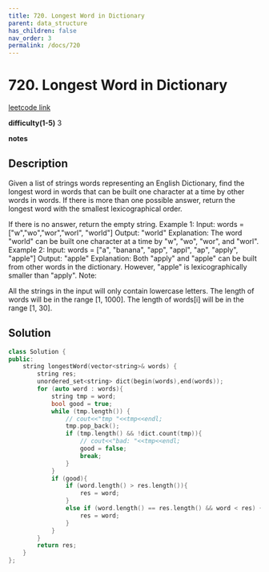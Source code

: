 ```yaml
---
title: 720. Longest Word in Dictionary
parent: data_structure
has_children: false
nav_order: 3
permalink: /docs/720
---
```

# 720. Longest Word in Dictionary
[leetcode link](https://leetcode.com/problems/longest-word-in-dictionary/)

**difficulty(1-5)** 
3

**notes**   


## Description
Given a list of strings words representing an English Dictionary, find the longest word in words that can be built one character at a time by other words in words. If there is more than one possible answer, return the longest word with the smallest lexicographical order.

If there is no answer, return the empty string.
Example 1:
Input: 
words = ["w","wo","wor","worl", "world"]
Output: "world"
Explanation: 
The word "world" can be built one character at a time by "w", "wo", "wor", and "worl".
Example 2:
Input: 
words = ["a", "banana", "app", "appl", "ap", "apply", "apple"]
Output: "apple"
Explanation: 
Both "apply" and "apple" can be built from other words in the dictionary. However, "apple" is lexicographically smaller than "apply".
Note:

All the strings in the input will only contain lowercase letters.
The length of words will be in the range [1, 1000].
The length of words[i] will be in the range [1, 30].

## Solution
```c++
class Solution {
public:
    string longestWord(vector<string>& words) {
        string res;
        unordered_set<string> dict(begin(words),end(words));
        for (auto word : words){
            string tmp = word;
            bool good = true;
            while (tmp.length()) {
                // cout<<"tmp "<<tmp<<endl;
                tmp.pop_back();
                if (tmp.length() && !dict.count(tmp)){
                    // cout<<"bad: "<<tmp<<endl;
                    good = false;
                    break;
                }
            }
            if (good){
                if (word.length() > res.length()){
                    res = word;
                }
                else if (word.length() == res.length() && word < res) {
                    res = word;
                }
            }
        }
        return res;
    }
};
```


<!-- 
Default label
{: .label }

Blue label
{: .label .label-blue }

Stable
{: .label .label-green }

New release
{: .label .label-purple }

Coming soon
{: .label .label-yellow }

Deprecated
{: .label .label-red } -->
